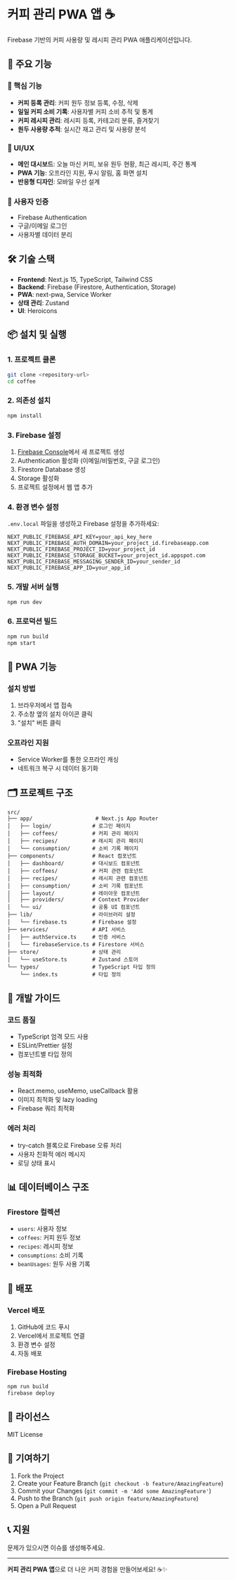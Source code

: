 # 커피 관리 PWA 앱 ☕

Firebase 기반의 커피 사용량 및 레시피 관리 PWA 애플리케이션입니다.

## 🚀 주요 기능

### 📱 핵심 기능
- **커피 등록 관리**: 커피 원두 정보 등록, 수정, 삭제
- **일일 커피 소비 기록**: 사용자별 커피 소비 추적 및 통계
- **커피 레시피 관리**: 레시피 등록, 카테고리 분류, 즐겨찾기
- **원두 사용량 추적**: 실시간 재고 관리 및 사용량 분석

### 🎨 UI/UX
- **메인 대시보드**: 오늘 마신 커피, 보유 원두 현황, 최근 레시피, 주간 통계
- **PWA 기능**: 오프라인 지원, 푸시 알림, 홈 화면 설치
- **반응형 디자인**: 모바일 우선 설계

### 🔐 사용자 인증
- Firebase Authentication
- 구글/이메일 로그인
- 사용자별 데이터 분리

## 🛠 기술 스택

- **Frontend**: Next.js 15, TypeScript, Tailwind CSS
- **Backend**: Firebase (Firestore, Authentication, Storage)
- **PWA**: next-pwa, Service Worker
- **상태 관리**: Zustand
- **UI**: Heroicons

## 📦 설치 및 실행

### 1. 프로젝트 클론
```bash
git clone <repository-url>
cd coffee
```

### 2. 의존성 설치
```bash
npm install
```

### 3. Firebase 설정

1. [Firebase Console](https://console.firebase.google.com/)에서 새 프로젝트 생성
2. Authentication 활성화 (이메일/비밀번호, 구글 로그인)
3. Firestore Database 생성
4. Storage 활성화
5. 프로젝트 설정에서 웹 앱 추가

### 4. 환경 변수 설정

`.env.local` 파일을 생성하고 Firebase 설정을 추가하세요:

```env
NEXT_PUBLIC_FIREBASE_API_KEY=your_api_key_here
NEXT_PUBLIC_FIREBASE_AUTH_DOMAIN=your_project_id.firebaseapp.com
NEXT_PUBLIC_FIREBASE_PROJECT_ID=your_project_id
NEXT_PUBLIC_FIREBASE_STORAGE_BUCKET=your_project_id.appspot.com
NEXT_PUBLIC_FIREBASE_MESSAGING_SENDER_ID=your_sender_id
NEXT_PUBLIC_FIREBASE_APP_ID=your_app_id
```

### 5. 개발 서버 실행
```bash
npm run dev
```

### 6. 프로덕션 빌드
```bash
npm run build
npm start
```

## 📱 PWA 기능

### 설치 방법
1. 브라우저에서 앱 접속
2. 주소창 옆의 설치 아이콘 클릭
3. "설치" 버튼 클릭

### 오프라인 지원
- Service Worker를 통한 오프라인 캐싱
- 네트워크 복구 시 데이터 동기화

## 🗂 프로젝트 구조

```
src/
├── app/                    # Next.js App Router
│   ├── login/             # 로그인 페이지
│   ├── coffees/           # 커피 관리 페이지
│   ├── recipes/           # 레시피 관리 페이지
│   └── consumption/       # 소비 기록 페이지
├── components/            # React 컴포넌트
│   ├── dashboard/         # 대시보드 컴포넌트
│   ├── coffees/           # 커피 관련 컴포넌트
│   ├── recipes/           # 레시피 관련 컴포넌트
│   ├── consumption/       # 소비 기록 컴포넌트
│   ├── layout/            # 레이아웃 컴포넌트
│   ├── providers/         # Context Provider
│   └── ui/                # 공통 UI 컴포넌트
├── lib/                   # 라이브러리 설정
│   └── firebase.ts        # Firebase 설정
├── services/              # API 서비스
│   ├── authService.ts     # 인증 서비스
│   └── firebaseService.ts # Firestore 서비스
├── store/                 # 상태 관리
│   └── useStore.ts        # Zustand 스토어
└── types/                 # TypeScript 타입 정의
    └── index.ts           # 타입 정의
```

## 🔧 개발 가이드

### 코드 품질
- TypeScript 엄격 모드 사용
- ESLint/Prettier 설정
- 컴포넌트별 타입 정의

### 성능 최적화
- React.memo, useMemo, useCallback 활용
- 이미지 최적화 및 lazy loading
- Firebase 쿼리 최적화

### 에러 처리
- try-catch 블록으로 Firebase 오류 처리
- 사용자 친화적 에러 메시지
- 로딩 상태 표시

## 📊 데이터베이스 구조

### Firestore 컬렉션
- `users`: 사용자 정보
- `coffees`: 커피 원두 정보
- `recipes`: 레시피 정보
- `consumptions`: 소비 기록
- `beanUsages`: 원두 사용 기록

## 🚀 배포

### Vercel 배포
1. GitHub에 코드 푸시
2. Vercel에서 프로젝트 연결
3. 환경 변수 설정
4. 자동 배포

### Firebase Hosting
```bash
npm run build
firebase deploy
```

## 📝 라이선스

MIT License

## 🤝 기여하기

1. Fork the Project
2. Create your Feature Branch (`git checkout -b feature/AmazingFeature`)
3. Commit your Changes (`git commit -m 'Add some AmazingFeature'`)
4. Push to the Branch (`git push origin feature/AmazingFeature`)
5. Open a Pull Request

## 📞 지원

문제가 있으시면 이슈를 생성해주세요.

---

**커피 관리 PWA 앱**으로 더 나은 커피 경험을 만들어보세요! ☕✨